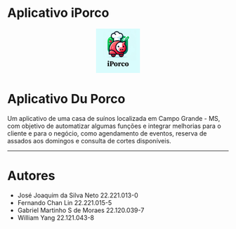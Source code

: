 # Aplicativo iPorco

<p align="center">
  <img width="20%" src="/repository-assets/Logo.png" />
</p>

# Aplicativo Du Porco

Um aplicativo de uma casa de suínos localizada em Campo Grande - MS, com objetivo de automatizar algumas funções e integrar melhorias para o cliente e para o negócio, como agendamento de eventos, reserva de assados aos domingos e consulta de cortes disponíveis.

---

# Autores

- José Joaquim da Silva Neto 22.221.013-0
- Fernando Chan Lin 22.221.015-5
- Gabriel Martinho S de Moraes 22.120.039-7
- William Yang 22.121.043-8
